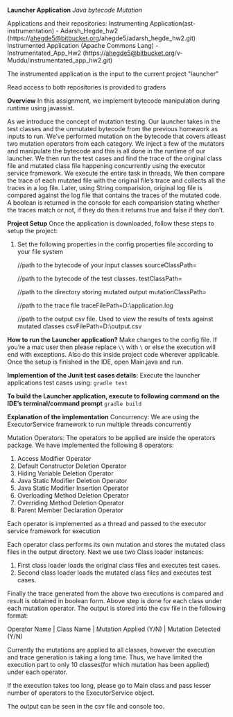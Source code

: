 **Launcher Application**
_Java bytecode Mutation_

Applications and their repositories:
Instrumenting Application(ast-instrumentation) - Adarsh_Hegde_hw2 (https://ahegde5@bitbucket.org/ahegde5/adarsh_hegde_hw2.git)
Instrumented Application (Apache Commons Lang) - Instrumentated_App_Hw2 (https://ahegde5@bitbucket.org/v-Muddu/instrumentated_app_hw2.git)

The instrumented application is the input to the current project "launcher"



Read access to both repositories is provided to graders


**Overview**
In this assignment, we implement bytecode manipulation during runtime using javassist.

As we introduce the concept of mutation testing. Our launcher takes in the test classes and the unmutated bytecode from the previous homework as inputs to run. We’ve performed mutation on the bytecode that covers atleast two mutation operators from each category.
We inject a few of the mutators and manipulate the bytecode and this is all done in the runtime of our launcher.
We then run the test cases and find the trace of the original class file and mutated class file happening concurrently using the executor service framework. We execute the entire task in threads, We then compare the trace of each mutated file with the original file’s trace and collects all the traces in a log file. Later, using String comparision, original log file is compared against the log file that contains the traces of the mutated code. A boolean is returned in the console for each comparision stating whether the traces match or not, if they do then it returns true and false if they don’t.

**Project Setup**
Once the application is downloaded, follow these steps to setup the project:

1.  Set the following properties in the config.properties file according to your file system
    
    //path to the bytecode of your input classes
    sourceClassPath= <Add the path to the source files in instrumented application>
    
    //path to the bytecode of the test classes.
    testClassPath=<Add the path to the test files in instrumented application>
    
    //path to the directory storing mutated output
    mutationClassPath=<add the path to the mutation output directory mutatedFiles. Its inside the project structure itself>
    
    //path to the trace file
    traceFilePath=D:\\application.log
    
    //path to the output csv file. Used to view the results of tests against mutated classes
    csvFilePath=D:\\output.csv

**How to run the Launcher application?**
Make changes to the config file.
If you’re a mac user then please replace `\\` with `\` or else the execution will end with exceptions. Also do this inside
project code wherever applicable.
Once the setup is finished in the IDE, open Main.java and run.

**Implemention of the Junit test cases details:**
Execute the launcher applications test cases using:
`gradle test`

**To build the Launcher application, execute to following command on the IDE’s terminal/command prompt**
`gradle build`


**Explanation of the implementation**
Concurrency:
We are using the ExecutorService framework to run multiple threads concurrently

Mutation Operators:
The operators to be applied are inside the operators package. We have implemented the following 8 operators:
1. Access Modifier Operator
2. Default Constructor Deletion Operator
3. Hiding Variable Deletion Operator
4. Java Static Modifier Deletion Operator
5. Java Static Modifier Insertion Operator
6. Overloading Method Deletion Operator
7. Overriding Method Deletion Operator
8. Parent Member Declaration Operator

Each operator is implemented as a thread and passed to the executor service framework for execution

Each operator class performs its own mutation and stores the mutated class files in the output directory.
Next we use two Class loader instances:
1. First class loader loads the original class files and executes test cases.
2. Second class loader loads the mutated class files and executes test cases.

Finally the trace generated from the above two executions is compared and result is obtained in boolean form.
Above step is done for each class under each mutation operator. The output is stored into the csv file in the following format:

Operator Name | Class Name | Mutation Applied (Y/N) | Mutation Detected (Y/N)

Currently the mutations are applied to all classes, however the execution and trace generation is taking a long time.
Thus, we have limited the execution part to only 10 classes(for which mutation has been applied) under each operator. 

If the execution takes too long, please go to Main class and pass lesser number of operators to the ExecutorService object.

The output can be seen in the csv file and console too.

